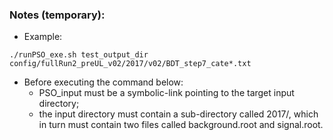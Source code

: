 ### Notes (temporary):

 * Example:
```
./runPSO_exe.sh test_output_dir config/fullRun2_preUL_v02/2017/v02/BDT_step7_cate*.txt
```
 * Before executing the command below:
   - PSO_input must be a symbolic-link pointing to the target input directory;
   - the input directory must contain a sub-directory called 2017/,
     which in turn must contain two files called background.root and signal.root.
